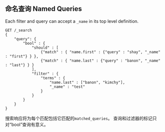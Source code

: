 ## 命名查询 Named Queries

Each filter and query can accept a `_name` in its top level definition.
    
    
    GET /_search
    {
        "query": {
            "bool" : {
                "should" : [
                    {"match" : { "name.first" : {"query" : "shay", "_name" : "first"} } },
                    {"match" : { "name.last" : {"query" : "banon", "_name" : "last"} } }
                ],
                "filter" : {
                    "terms" : {
                        "name.last" : ["banon", "kimchy"],
                        "_name" : "test"
                    }
                }
            }
        }
    }

搜索响应将为每个匹配包括它匹配的`matched_queries`。 查询和过滤器的标记只对“bool”查询有意义。
